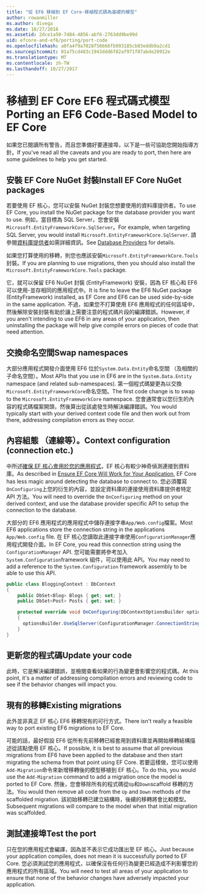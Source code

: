```yaml
---
title: "從 EF6 移植到 EF Core-移植程式碼為基礎的模型"
author: rowanmiller
ms.author: divega
ms.date: 10/27/2016
ms.assetid: 2dce1a50-7d84-4856-abf6-2763dd9be99d
uid: efcore-and-ef6/porting/port-code
ms.openlocfilehash: a0fa4f9a7028f56666fb993185cb03eddb9a2cd1
ms.sourcegitcommit: 01a75cd483c1943ddd6f82af971f07abde20912e
ms.translationtype: MT
ms.contentlocale: zh-TW
ms.lasthandoff: 10/27/2017
---
```

# <a name="porting-an-ef6-code-based-model-to-ef-core"></a><span data-ttu-id="18bd3-102">移植到 EF Core EF6 程式碼式模型</span><span class="sxs-lookup"><span data-stu-id="18bd3-102">Porting an EF6 Code-Based Model to EF Core</span></span>

<span data-ttu-id="18bd3-103">如果您已閱讀所有警告，而且您準備好要連接埠，以下是一些可協助您開始指導方針。</span><span class="sxs-lookup"><span data-stu-id="18bd3-103">If you've read all the caveats and you are ready to port, then here are some guidelines to help you get started.</span></span>

## <a name="install-ef-core-nuget-packages"></a><span data-ttu-id="18bd3-104">安裝 EF Core NuGet 封裝</span><span class="sxs-lookup"><span data-stu-id="18bd3-104">Install EF Core NuGet packages</span></span>

<span data-ttu-id="18bd3-105">若要使用 EF 核心，您可以安裝 NuGet 封裝您想要使用的資料庫提供者。</span><span class="sxs-lookup"><span data-stu-id="18bd3-105">To use EF Core, you install the NuGet package for the database provider you want to use.</span></span> <span data-ttu-id="18bd3-106">例如，當目標為 SQL Server，您會安裝`Microsoft.EntityFrameworkCore.SqlServer`。</span><span class="sxs-lookup"><span data-stu-id="18bd3-106">For example, when targeting SQL Server, you would install `Microsoft.EntityFrameworkCore.SqlServer`.</span></span> <span data-ttu-id="18bd3-107">請參閱[資料庫提供者](../../core/providers/index.md)如需詳細資訊。</span><span class="sxs-lookup"><span data-stu-id="18bd3-107">See [Database Providers](../../core/providers/index.md) for details.</span></span>

<span data-ttu-id="18bd3-108">如果您打算使用的移轉，則您也應該安裝`Microsoft.EntityFrameworkCore.Tools`封裝。</span><span class="sxs-lookup"><span data-stu-id="18bd3-108">If you are planning to use migrations, then you should also install the `Microsoft.EntityFrameworkCore.Tools` package.</span></span>

<span data-ttu-id="18bd3-109">它，就可以保留 EF6 NuGet 封裝 (EntityFramework) 安裝，因為 EF 核心和 EF6 可以使用-並存相同的應用程式中。</span><span class="sxs-lookup"><span data-stu-id="18bd3-109">It is fine to leave the EF6 NuGet package (EntityFramework) installed, as EF Core and EF6 can be used side-by-side in the same application.</span></span> <span data-ttu-id="18bd3-110">不過，如果您不打算使用 EF6 應用程式的任何區域中，然後解除安裝封裝有助於讓上需要注意的程式碼片段的編譯錯誤。</span><span class="sxs-lookup"><span data-stu-id="18bd3-110">However, if you aren't intending to use EF6 in any areas of your application, then uninstalling the package will help give compile errors on pieces of code that need attention.</span></span>

## <a name="swap-namespaces"></a><span data-ttu-id="18bd3-111">交換命名空間</span><span class="sxs-lookup"><span data-stu-id="18bd3-111">Swap namespaces</span></span>

<span data-ttu-id="18bd3-112">大部分應用程式開發介面使用 EF6 位於`System.Data.Entity`命名空間 （及相關的子命名空間）。</span><span class="sxs-lookup"><span data-stu-id="18bd3-112">Most APIs that you use in EF6 are in the `System.Data.Entity` namespace (and related sub-namespaces).</span></span> <span data-ttu-id="18bd3-113">第一個程式碼變更為以交換`Microsoft.EntityFrameworkCore`命名空間。</span><span class="sxs-lookup"><span data-stu-id="18bd3-113">The first code change is to swap to the `Microsoft.EntityFrameworkCore` namespace.</span></span> <span data-ttu-id="18bd3-114">您會通常會以您衍生的內容的程式碼檔案開頭，然後算出從該處發生時解決編譯錯誤。</span><span class="sxs-lookup"><span data-stu-id="18bd3-114">You would typically start with your derived context code file and then work out from there, addressing compilation errors as they occur.</span></span>

## <a name="context-configuration-connection-etc"></a><span data-ttu-id="18bd3-115">內容組態 （連線等）。</span><span class="sxs-lookup"><span data-stu-id="18bd3-115">Context configuration (connection etc.)</span></span>

<span data-ttu-id="18bd3-116">中所述[確保 EF 核心會用於您的應用程式](ensure-requirements.md)，EF 核心有較少神奇偵測連接到資料庫。</span><span class="sxs-lookup"><span data-stu-id="18bd3-116">As described in [Ensure EF Core Will Work for Your Application](ensure-requirements.md), EF Core has less magic around detecting the database to connect to.</span></span> <span data-ttu-id="18bd3-117">您必須覆寫`OnConfiguring`上您的衍生的內容，並設定資料庫的連接使用資料庫提供者特定 API 方法。</span><span class="sxs-lookup"><span data-stu-id="18bd3-117">You will need to override the `OnConfiguring` method on your derived context, and use the database provider specific API to setup the connection to the database.</span></span>

<span data-ttu-id="18bd3-118">大部分的 EF6 應用程式的應用程式中儲存連接字串`App/Web.config`檔案。</span><span class="sxs-lookup"><span data-stu-id="18bd3-118">Most EF6 applications store the connection string in the applications `App/Web.config` file.</span></span> <span data-ttu-id="18bd3-119">在 EF 核心您讀取此連接字串使用`ConfigurationManager`應用程式開發介面。</span><span class="sxs-lookup"><span data-stu-id="18bd3-119">In EF Core, you read this connection string using the `ConfigurationManager` API.</span></span> <span data-ttu-id="18bd3-120">您可能需要將參考加入`System.Configuration`framework 組件，可以使用此 API。</span><span class="sxs-lookup"><span data-stu-id="18bd3-120">You may need to add a reference to the `System.Configuration` framework assembly to be able to use this API.</span></span>

``` csharp
public class BloggingContext : DbContext
{
    public DbSet<Blog> Blogs { get; set; }
    public DbSet<Post> Posts { get; set; }

    protected override void OnConfiguring(DbContextOptionsBuilder optionsBuilder)
    {
      optionsBuilder.UseSqlServer(ConfigurationManager.ConnectionStrings["BloggingDatabase"].ConnectionString);
    }
}
```

## <a name="update-your-code"></a><span data-ttu-id="18bd3-121">更新您的程式碼</span><span class="sxs-lookup"><span data-stu-id="18bd3-121">Update your code</span></span>

<span data-ttu-id="18bd3-122">此時，它是解決編譯錯誤，並檢閱查看如果的行為變更會影響您的程式碼。</span><span class="sxs-lookup"><span data-stu-id="18bd3-122">At this point, it's a matter of addressing compilation errors and reviewing code to see if the behavior changes will impact you.</span></span>

## <a name="existing-migrations"></a><span data-ttu-id="18bd3-123">現有的移轉</span><span class="sxs-lookup"><span data-stu-id="18bd3-123">Existing migrations</span></span>

<span data-ttu-id="18bd3-124">此外並非真正 EF 核心 EF6 移轉現有的可行方式。</span><span class="sxs-lookup"><span data-stu-id="18bd3-124">There isn't really a feasible way to port existing EF6 migrations to EF Core.</span></span>

<span data-ttu-id="18bd3-125">可能的話，最好假設 EF6 從所有先前移轉已經套用到資料庫並再開始移轉結構描述從該點使用 EF 核心。</span><span class="sxs-lookup"><span data-stu-id="18bd3-125">If possible, it is best to assume that all previous migrations from EF6 have been applied to the database and then start migrating the schema from that point using EF Core.</span></span> <span data-ttu-id="18bd3-126">若要這樣做，您可以使用`Add-Migration`命令來新增移轉後的模型移植到 EF 核心。</span><span class="sxs-lookup"><span data-stu-id="18bd3-126">To do this, you would use the `Add-Migration` command to add a migration once the model is ported to EF Core.</span></span> <span data-ttu-id="18bd3-127">然後，您會移除所有的程式碼從`Up`和`Down`scaffold 移轉的方法。</span><span class="sxs-lookup"><span data-stu-id="18bd3-127">You would then remove all code from the `Up` and `Down` methods of the scaffolded migration.</span></span> <span data-ttu-id="18bd3-128">該初始移轉已建立結構時，後續的移轉將會比較模型。</span><span class="sxs-lookup"><span data-stu-id="18bd3-128">Subsequent migrations will compare to the model when that initial migration was scaffolded.</span></span>

## <a name="test-the-port"></a><span data-ttu-id="18bd3-129">測試連接埠</span><span class="sxs-lookup"><span data-stu-id="18bd3-129">Test the port</span></span>

<span data-ttu-id="18bd3-130">只在您的應用程式會編譯，因為並不表示它成功匯出至 EF 核心。</span><span class="sxs-lookup"><span data-stu-id="18bd3-130">Just because your application compiles, does not mean it is successfully ported to EF Core.</span></span> <span data-ttu-id="18bd3-131">您必須測試您的應用程式，以確保沒有任何行為變更已經造成不利影響您的應用程式的所有區域。</span><span class="sxs-lookup"><span data-stu-id="18bd3-131">You will need to test all areas of your application to ensure that none of the behavior changes have adversely impacted your application.</span></span>
